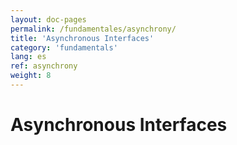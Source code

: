 ```yaml
---
layout: doc-pages
permalink: /fundamentales/asynchrony/
title: 'Asynchronous Interfaces'
category: 'fundamentals'
lang: es
ref: asynchrony
weight: 8
---
```


# Asynchronous Interfaces
